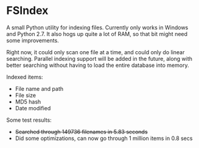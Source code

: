 # FSIndex

A small Python utility for indexing files. Currently only works in Windows and Python 2.7. It also hogs up quite a lot of RAM, so that bit might need some improvements.

Right now, it could only scan one file at a time, and could only do linear searching. Parallel indexing support will be added in the future, along with better searching without having to load the entire database into memory.

Indexed items:

- File name and path
- File size
- MD5 hash
- Date modified

Some test results:
- ~~Searched through 149736 filenames in 5.83 seconds~~
- Did some optimizations, can now go through 1 million items in 0.8 secs